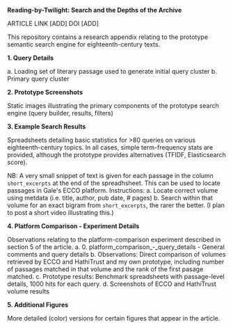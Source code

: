 **Reading-by-Twilight: Search and the Depths of the Archive**

ARTICLE LINK [ADD]
DOI [ADD]

This repository contains a research appendix relating to the prototype semantic search engine for eighteenth-century texts.

**1. Query Details**

  a. Loading set of literary passage used to generate initial query cluster
  b. Primary query cluster

**2. Prototype Screenshots**

 Static images illustrating the primary components of the prototype search engine (query builder, results, filters)

**3. Example Search Results**

 Spreadsheets detailing basic statistics for >80 queries on various eighteenth-century topics. In all cases, simple term-frequency stats are provided, although the prototype provides alternatives (TFIDF, Elasticsearch score).

 NB: A very small snippet of text is given for each passage in the column `short_excerpts` at the end of the spreadhsheet. This can be used to locate passages in Gale's ECCO platform.
   Instructions:
     a. Locate correct volume using metdata (i.e. title, author, pub date, # pages)
     b. Search within that volume for an exact bigram from `short_excerpts`, the rarer the better.
    (I plan to post a short video illustrating this.)
 
**4. Platform Comparison - Experiment Details**

   Observations relating to the platform-comparison experiment described in section 5 of the article.
   a. 0. platform_comparison_-_query_details - General comments and query details
   b. Observations: Direct comparison of volumes retrieved by ECCO and HathiTrust and my own prototype, including number of passages matched in that volume and the rank of the first pasage matched.
   c. Prototype results: Benchmark spreadsheets with passage-level details, 1000 hits for each query.
   d. Screenshots of ECCO and HathiTrust volume results

**5. Additional Figures**

   More detailed (color) versions for certain figures that appear in the article.

